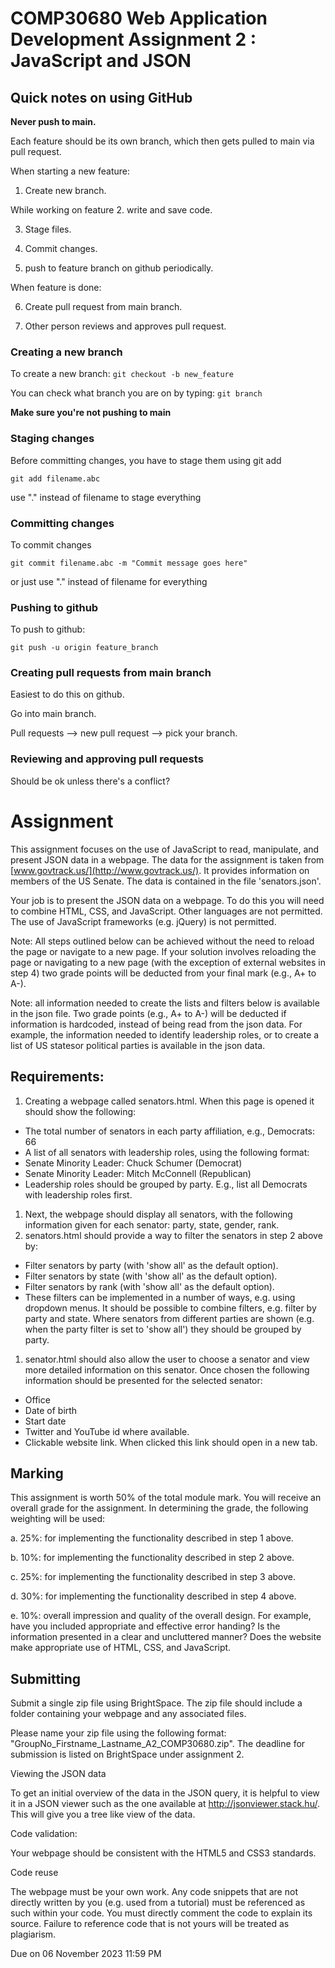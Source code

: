 # COMP30680 Web Application Development Assignment 2 : JavaScript and JSON

## Quick notes on using GitHub


**Never push to main.** 

Each feature should be its own branch, which then gets pulled to main via pull request.

When starting a new feature:
1. Create new branch.

While working on feature
2. write and save code.

3. Stage files.

4. Commit changes. 

5. push to feature branch on github periodically.

When feature is done:

6. Create pull request from main branch.

7. Other person reviews and approves pull request.


### Creating a new branch

To create a new branch:
```git checkout -b new_feature```

You can check what branch you are on by typing:
```git branch```

**Make sure you're not pushing to main**

### Staging changes

Before committing changes, you have to stage them using git add

```git add filename.abc```

use "." instead of filename to stage everything

### Committing changes

To commit changes

```git commit filename.abc -m "Commit message goes here" ```

or just use "." instead of filename for everything

### Pushing to github

To push to github:

```git push -u origin feature_branch```

### Creating pull requests from main branch

Easiest to do this on github.

Go into main branch.

Pull requests --> new pull request --> pick your branch.

### Reviewing and approving pull requests

Should be ok unless there's a conflict?


# Assignment

This assignment focuses on the use of JavaScript to read, manipulate, and present JSON data in a webpage.  The data for the assignment is taken from [www.govtrack.us/](http://www.govtrack.us/). It provides information on members of the US  Senate. The data is contained in the file 'senators.json'.

Your job is to present the JSON data on a webpage. To do this you will need to combine HTML, CSS, and JavaScript. Other languages are not permitted. The use of JavaScript frameworks (e.g. jQuery) is not  permitted.

Note: All steps outlined below can be achieved without the need to reload the page or navigate to a new  page. If your solution involves reloading the page or navigating to a new page (with the exception of  external websites in step 4) two grade points will be deducted from your final mark (e.g., A+ to A-).

Note: all information needed to create the lists and filters below is available in the json file. Two grade points  (e.g., A+ to A-) will be deducted if information is hardcoded, instead of being read from the json data. For example, the information needed to identify leadership roles, or to create a list of US statesor political parties is available in the json data.

## Requirements:

1. Creating a webpage called senators.html. When this page is opened it should show the following:
- The total number of senators in each party affiliation, e.g., Democrats: 66
- A list of all senators with leadership roles, using the following format:
- Senate Minority Leader: Chuck Schumer (Democrat)
- Senate Minority Leader: Mitch McConnell (Republican)
- Leadership roles should be grouped by party. E.g., list all Democrats with leadership roles first.
1. Next, the webpage should display all senators, with the following information given for each senator: party, state, gender, rank.
2. senators.html should provide a way to filter the senators in step 2 above by:
- Filter senators by party (with 'show all' as the default option).
- Filter senators by state (with 'show all' as the default option).
- Filter senators by rank (with 'show all' as the default option).
- These filters can be implemented in a number of ways, e.g. using dropdown menus. It should be possible to combine filters, e.g. filter by party and state. Where senators from different parties are shown (e.g. when the party filter is set to 'show all') they should be grouped by party.
1. senator.html should also allow the user to choose a senator and view more detailed information on this senator. Once chosen the following information should be presented for the selected senator:
- Office
- Date of birth
- Start date
- Twitter and YouTube id where available.
- Clickable website link. When clicked this link should open in a new tab.

## Marking

This assignment is worth 50% of the total module mark. You will receive an overall grade for the assignment. In determining the grade, the following weighting will be used:

a. 25%: for implementing the functionality described in step 1 above.

b. 10%: for implementing the functionality described in step 2 above.

c. 25%: for implementing the functionality described in step 3 above.

d. 30%: for implementing the functionality described in step 4 above.

e. 10%: overall impression and quality of the overall design. For example, have you included appropriate and effective error handing? Is the information presented in a clear and uncluttered manner? Does  the website make appropriate use of HTML, CSS, and JavaScript.

## Submitting

Submit a single zip file using BrightSpace. The zip file should include a folder containing your webpage and any associated files.

Please name your zip file using the following format: "GroupNo_Firstname_Lastname_A2_COMP30680.zip". The deadline for submission is listed on BrightSpace under assignment 2.

Viewing the JSON data

To get an initial overview of the data in the JSON query, it is helpful to view it in a JSON viewer such as the  one available at http://jsonviewer.stack.hu/. This will give you a tree like view of the data.

Code validation:

Your webpage should be consistent with the HTML5 and CSS3 standards.

Code reuse

The webpage must be your own work. Any code snippets that are not directly written by you (e.g. used from  a tutorial) must be referenced as such within your code. You must directly comment the code to explain its source. Failure to reference code that is not yours will be treated as plagiarism.

Due on 06 November 2023 11:59 PM




